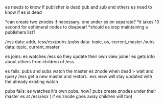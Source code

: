 es needs to know if publisher is dead
pub and sub and others es need to know if es is dead

*can create two znodes if necessary. one under es on separate? 
*it takes 10 second for ephimeral nodes to disapear!
*should es stop maintaining a publishers list?

/ess data: addr,
	/ess/esx/pubs
/pubs data: topic, os, current_master
/subs data: topic, current_master


es joins: 
	es watches /ess so they update their own view
	joiner es gets info about others from children of /ess

es fails:
	pubs and subs watch the master es znode when dead > wait and query /ess get a new master and restart.. 
	ess view will stay updated with the already existing watch

pubs fails:
	es watches it's own pubs. how? pubs create znodes under their master es at /ess/esx ( if es znode goes away children will too)


